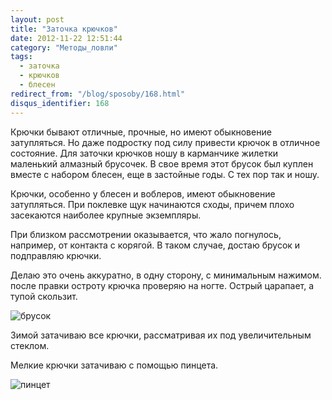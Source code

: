 ```yaml
---
layout: post
title: "Заточка крючков"
date: 2012-11-22 12:51:44
category: "Методы_ловли"
tags:
  - заточка
  - крючков
  - блесен
redirect_from: "/blog/sposoby/168.html"
disqus_identifier: 168
---
```

Крючки бывают отличные, прочные, но имеют обыкновение затупляться. Но
даже подростку под силу привести крючок в отличное состояние. Для
заточки крючков ношу в карманчике жилетки маленький алмазный брусочек. В
свое время этот брусок был куплен вместе с набором блесен, еще в
застойные годы. С тех пор так и ношу.

Крючки, особенно у блесен и воблеров, имеют обыкновение затупляться. При
поклевке щук начинаются сходы, причем плохо засекаются наиболее крупные
экземпляры.

При близком рассмотрении оказывается, что жало погнулось, например, от
контакта с корягой. В таком случае, достаю брусок и подправляю крючки.

Делаю это очень аккуратно, в одну сторону, с минимальным нажимом. после
правки остроту крючка проверяю на ногте. Острый царапает, а тупой
скользит.

![брусок](http://fishingguru.ru/uploads/images/00/00/01/2012/11/22/f3dfe1.jpg)

Зимой затачиваю все крючки, рассматривая их под увеличительным стеклом. 

Мелкие крючки затачиваю с помощью пинцета.

![пинцет](http://fishingguru.ru/uploads/images/00/00/01/2012/11/22/1e251d.jpg)
